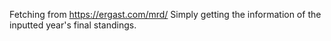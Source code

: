 Fetching from https://ergast.com/mrd/
Simply getting the information of the inputted year's final standings.
